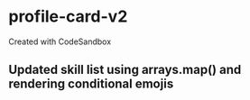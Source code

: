 # profile-card-v2
Created with CodeSandbox

## Updated skill list using arrays.map() and rendering conditional emojis
